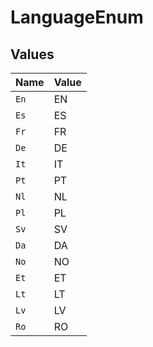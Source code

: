 # LanguageEnum


## Values

| Name  | Value |
| ----- | ----- |
| `En`  | EN    |
| `Es`  | ES    |
| `Fr`  | FR    |
| `De`  | DE    |
| `It`  | IT    |
| `Pt`  | PT    |
| `Nl`  | NL    |
| `Pl`  | PL    |
| `Sv`  | SV    |
| `Da`  | DA    |
| `No`  | NO    |
| `Et`  | ET    |
| `Lt`  | LT    |
| `Lv`  | LV    |
| `Ro`  | RO    |